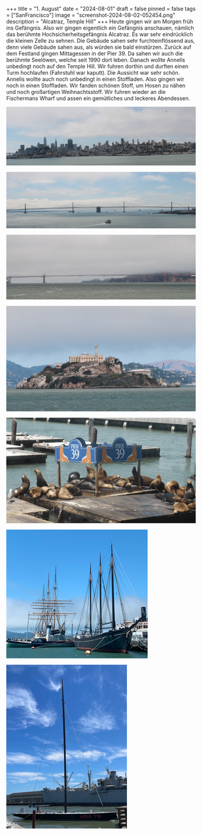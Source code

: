 +++
title = "1. August"
date = "2024-08-01"
draft = false
pinned = false
tags = ["SanFrancisco"]
image = "screenshot-2024-08-02-052454.png"
description = "Alcatraz, Temple Hill"
+++
Heute gingen wir am Morgen früh ins Gefängnis. Also wir gingen eigentlich ein Gefängnis anschauen, nämlich das berühmte Hochsicherheitsgefängnis Alcatraz. Es war sehr eindrücklich die kleinen Zelle zu sehnen. Die Gebäude sahen sehr furchteinflössend aus, denn viele Gebäude sahen aus, als würden sie bald einstürzen. Zurück auf dem Festland gingen Mittagessen in der Pier 39. Da sahen wir auch die berühmte Seelöwen, welche seit 1990 dort leben. Danach wollte Annelis unbedingt noch auf den Temple Hill. Wir fuhren dorthin und durften einen Turm hochlaufen (Fahrstuhl war kaputt). Die Aussicht war sehr schön. Annelis wollte auch noch unbedingt in einen Stoffladen. Also gingen wir noch in einen Stoffladen. Wir fanden schönen Stoff, um Hosen zu nähen und noch großartigen Weihnachtsstoff. Wir fuhren wieder an die Fischermans Wharf und assen ein gemütliches und leckeres Abendessen.

![](screenshot-2024-08-02-052301.png)

![](screenshot-2024-08-02-052313.png)

![](screenshot-2024-08-02-052403.png)

![](screenshot-2024-08-02-052409.png)

![](screenshot-2024-08-02-052526.png)

![](screenshot-2024-08-02-052517.png)

![Dies ist das Boot, welches von Alinghi in 2003 beim Louis Vuitton Cup besiegt wurde. Es ist das Boot der Amerikaner, welche für den Golden Gate Yachtclub starteten. ](screenshot-2024-08-02-052434.png)